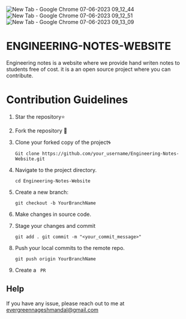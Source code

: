 
![New Tab - Google Chrome 07-06-2023 09_12_44](https://github.com/muskanmandloi/Engineering-Notes-Website/assets/54906865/12e15b02-361e-4e8b-b62e-14ccf5e25d29)
![New Tab - Google Chrome 07-06-2023 09_12_51](https://github.com/muskanmandloi/Engineering-Notes-Website/assets/54906865/1a07327d-b299-4987-be5b-183c2139b09a)
![New Tab - Google Chrome 07-06-2023 09_13_09](https://github.com/muskanmandloi/Engineering-Notes-Website/assets/54906865/cdb1b43e-62e5-457f-81bf-1dfb01e4737a)

# ENGINEERING-NOTES-WEBSITE
Engineering notes is a website where we provide hand writen notes
to students free of cost. it is a an open source project where you 
can contribute.

# Contribution Guidelines

1. Star the repository⭐
2. Fork the repository 🍴
3. Clone your forked copy of the project🌀

   `Git clone https://github.com/your_username/Engineering-Notes-Website.git`

4. Navigate to the project directory.
    
    `cd Engineering-Notes-Website`
5. Create a new branch:

   `git checkout -b YourBranchName`
6. Make changes in source code.

7. Stage your changes and commit

   `git add .
   git commit -m "<your_commit_message>"`
8. Push your local commits to the remote repo.

   `git push origin YourBranchName`

9. Create a ` PR`
## Help

If you have any issue, please reach out to me at evergreennageshmandal@gmail.com

